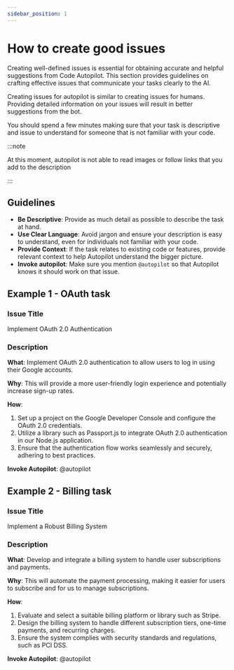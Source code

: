 ```yaml
---
sidebar_position: 1
---
```

# How to create good issues


Creating well-defined issues is essential for obtaining accurate and helpful suggestions from Code Autopilot. This section provides guidelines on crafting effective issues that communicate your tasks clearly to the AI.

Creating issues for autopilot is similar to creating issues for humans.
Providing detailed information on your issues will result in better suggestions from the bot.

You should spend a few minutes making sure that your task is descriptive and issue to understand for someone that is not familiar with your code.

:::note

At this moment, autopilot is not able to read images or follow links that you add to the description

:::

## Guidelines

- **Be Descriptive**: Provide as much detail as possible to describe the task at hand.
- **Use Clear Language**: Avoid jargon and ensure your description is easy to understand, even for individuals not familiar with your code.
- **Provide Context**: If the task relates to existing code or features, provide relevant context to help Autopilot understand the bigger picture.
- **Invoke autopilot**: Make sure you mention `@autopilot` so that Autopilot knows it should work on that issue. 


## Example 1 - OAuth task

### Issue Title
Implement OAuth 2.0 Authentication

### Description

**What**: 
Implement OAuth 2.0 authentication to allow users to log in using their Google accounts.

**Why**:
This will provide a more user-friendly login experience and potentially increase sign-up rates.

**How**:
1. Set up a project on the Google Developer Console and configure the OAuth 2.0 credentials.
2. Utilize a library such as Passport.js to integrate OAuth 2.0 authentication in our Node.js application.
3. Ensure that the authentication flow works seamlessly and securely, adhering to best practices.

**Invoke Autopilot**:
@autopilot


## Example 2 - Billing task

### Issue Title
Implement a Robust Billing System

### Description

**What**:
Develop and integrate a billing system to handle user subscriptions and payments.

**Why**:
This will automate the payment processing, making it easier for users to subscribe and for us to manage subscriptions.

**How**:
1. Evaluate and select a suitable billing platform or library such as Stripe.
2. Design the billing system to handle different subscription tiers, one-time payments, and recurring charges.
3. Ensure the system complies with security standards and regulations, such as PCI DSS.

**Invoke Autopilot**:
@autopilot
